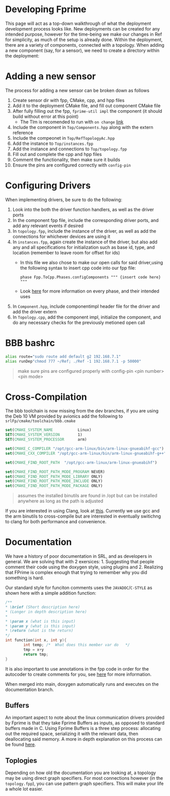 # Developing Fprime

This page will act as a top-down walkthrough of what the deployment development process looks like. New deployments can be created for any intended purpose, however for the time-being we make our changes in Ref for simplicity, as much of the setup is already done. Within the deployment, there are a variety of components, connected with a topology. When adding a new component (say, for a sensor), we need to create a directory within the deployment:


# Adding a new sensor

The process for adding a new sensor can be broken down as follows

1. Create sensor dir with fpp, CMake, cpp, and hpp files
2. Add it to the deployment CMake file, and fill out component CMake file
3. After fully filling out the fpp, `fprime-util impl` the component (it should build without error at this point)
   - The Tlm is recomended to run with `on change` [link](https://fprime-community.github.io/fpp/fpp-users-guide.html#Defining-Components_Telemetry_Update-Frequency)
4. Include the component in `Top/Components.hpp` along with the extern reference
5. Include the compeonet in `Top/RefTopologyAc.hpp`
6. Add the instance to `Top/instances.fpp`
7. Add the instance and connections to `Top/topology.fpp`
8. Fill out and complete the cpp and hpp files
9. Comment the functionality, then make sure it builds
10. Ensure the pins are configured correctly with `config-pin`

# Configuring Drivers

When implementing drivers, be sure to do the following:

1. Look into the both the driver function handlers, as well as the driver ports
2. In the component fpp file, include the corresponding driver ports, and add any relevant events if desired
3. In `topology.fpp`, include the instance of the driver, as well as add the connections for whichever devices are using it
4. In `instances.fpp`, again create the instance of the driver, but also add any and all specifications for initialization such as base id, type, and location (remember to leave room for offset for ids)
    - In this file we also chose to make our open calls for said driver,using the following syntax to insert cpp code into our fpp file:
    
        `phase Fpp.ToCpp.Phases.configComponents """ {insert code here} """`
    - Look [here](https://fprime-community.github.io/fpp/fpp-users-guide.html#Defining-Component-Instances_Init-Specifiers) for more information on every phase, and their intended uses
5. In `Component.hpp`, include componentimpl header file for the driver and add the driver extern
6. In `Topology.cpp`, add the component impl, initialize the component, and do any necessary checks for the previously metioned open call

# BBB bashrc

```bash
alias route="sudo route add default g2 192.168.7.1"
alias runDep"chmod 777 ~/Ref; ./Ref -1 192.168.7.1 -p 50000"
```
> make sure pins are configured properly with config-pin \<pin number> \<pin mode>
# Cross-Compilation
The bbb toolchain is now missing from the dev branches, if you are using the Deb 10 VM provided by avionics add the following to `srlFp/cmake/toolchain/bbb.cmake`

```cmake
set(CMAKE_SYSTEM_NAME           Linux)
SET(CMAKE_SYSTEM_VERSION        1)
SET(CMAKE_SYSTEM_PROCESSOR      arm)

set(CMAKE_C_COMPILER "/opt/gcc-arm-linux/bin/arm-linux-gnueabihf-gcc")
set(CMAKE_CXX_COMPILER "/opt/gcc-arm-linux/bin/arm-linux-gnueabihf-g++")

set(CMAKE_FIND_ROOT_PATH  "/opt/gcc-arm-linux/arm-linux-gnueabihf")

set(CMAKE_FIND_ROOT_PATH_MODE_PROGRAM NEVER)
set(CMAKE_FIND_ROOT_PATH_MODE_LIBRARY ONLY)
set(CMAKE_FIND_ROOT_PATH_MODE_INCLUDE ONLY)
set(CMAKE_FIND_ROOT_PATH_MODE_PACKAGE ONLY)
```
> assumes the installed binutils are found in /opt but can be installed anywhere as long as the path is adjusted

If you are interested in using Clang, look at [this](https://stackoverflow.com/questions/7031126/switching-between-gcc-and-clang-llvm-using-cmake). Currently we use gcc and the arm binutils to cross-compile but are interested in eventually switichng to clang for both performance and convenience.

# Documentation
We have a history of poor documentation in SRL, and as developers in general. We are solving that with 2 exersices: 1. Suggesting that people comment their code using the doxygen style, using plugins and 2. Realizing that FPrime is complex enough that trying to remember why you did something is hard.

Our standard style for funciton comments uses the `JAVADOC`/`C-STYLE` as shown here with a simple addition function:
```c++
/**
* \brief (Short description here)
* (Longer in depth description here)
* 
* \param x (what is this input)
* \param y (what is this input)
* \return (what is the return)
*/ 
int function(int x, int y){
        int temp; /*  What does this member var do   */
        tmp = x+y
        return tmp;
}
```

It is also important to use annotations in the fpp code in order for the autocoder to create comments for you, see [here](https://fprime-community.github.io/fpp/fpp-users-guide.html#Writing-Comments-and-Annotations) for more information.

When merged into main, doxygen automatically runs and executes on the documentation branch.

## Buffers

An important aspect to note about the linux communication drivers provided by Fprime is that they take Fprime Buffers as inputs, as opposed to standard buffers made in C. Using Fprime Buffers is a three step process: allocating out the required space, serializing it with the relevant data, then deallocating said memory. A more in depth explanation on this process can be found  [here](https://nasa.github.io/fprime/UsersGuide/best/dynamic-memory.html).


## Toplogies

Depending on how old the documentation you are looking at, a topology may be using direct graph specifiers. For most connections however (in the `topology.fpp`), you can use pattern graph specifiers. This will make your life a whole lot easier.